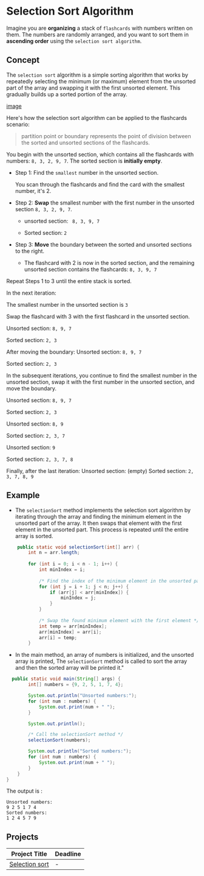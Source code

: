 
# Selection Sort Algorithm

Imagine you are **organizing** a stack of `flashcards` with numbers written on them. The numbers are randomly arranged, and you want to sort them in **ascending order** using the `selection sort algorithm`.

## Concept

The `selection sort` algorithm is a simple sorting algorithm that works by repeatedly selecting the minimum (or maximum) element from the unsorted part of the array and swapping it with the first unsorted element. This gradually builds up a sorted portion of the array.

[image]()

Here's how the selection sort algorithm can be applied to the flashcards scenario:
> partition point or boundary represents the point of division between the sorted and unsorted sections of the flashcards.

You begin with the unsorted section, which contains all the flashcards with numbers: `8, 3, 2, 9, 7`. The sorted section is **initially empty**.

* Step 1: Find the `smallest` number in the unsorted section.

  You scan through the flashcards and find the card with the smallest number, it's 2.

* Step 2: **Swap** the smallest number with the first number in the unsorted section `8, 3, 2, 9, 7`.

   * unsorted section: ` 8, 3, 9, 7`

   * Sorted section: `2`

* Step 3: **Move** the boundary between the sorted and unsorted sections to the right.

   * The flashcard with 2 is now in the sorted section, and the remaining unsorted section contains the flashcards: `8, 3, 9, 7`

Repeat Steps 1 to 3 until the entire stack is sorted.

In the next iteration:

The smallest number in the unsorted section is `3`

Swap the flashcard with 3 with the first flashcard in the unsorted section.

Unsorted section: `8, 9, 7`

Sorted section: `2, 3`

After moving the boundary:
Unsorted section: `8, 9, 7`

Sorted section: `2, 3`

In the subsequent iterations, you continue to find the smallest number in the unsorted section, swap it with the first number in the unsorted section, and move the boundary.

Unsorted section: `8, 9, 7`

Sorted section: `2, 3`

Unsorted section: `8, 9`

Sorted section: `2, 3, 7`

Unsorted section: `9`

Sorted section: `2, 3, 7, 8`

Finally, after the last iteration:
Unsorted section: (empty)
Sorted section: `2, 3, 7, 8, 9`



## Example

* The `selectionSort` method implements the selection sort algorithm by iterating through the array and finding the minimum element in the unsorted part of the array. It then swaps that element with the first element in the unsorted part. This process is repeated until the entire array is sorted.

```java  
    public static void selectionSort(int[] arr) {
        int n = arr.length;
        
        for (int i = 0; i < n - 1; i++) {
            int minIndex = i;
            
            /* Find the index of the minimum element in the unsorted part of the array */
            for (int j = i + 1; j < n; j++) {
                if (arr[j] < arr[minIndex]) {
                    minIndex = j;
                }
            }
            
            /* Swap the found minimum element with the first element */
            int temp = arr[minIndex];
            arr[minIndex] = arr[i];
            arr[i] = temp;
        }
```
* In the main method, an array of numbers is initialized, and the unsorted array is printed, The `selectionSort` method is called to sort the array and then the sorted array will be printed it."

```java
  public static void main(String[] args) {
        int[] numbers = {9, 2, 5, 1, 7, 4};

        System.out.println("Unsorted numbers:");
        for (int num : numbers) {
            System.out.print(num + " ");
        }

        System.out.println();

        /* Call the selectionSort method */
        selectionSort(numbers);

        System.out.println("Sorted numbers:");
        for (int num : numbers) {
            System.out.print(num + " ");
        }
    }
}
```
The output is :
```
Unsorted numbers:
9 2 5 1 7 4
Sorted numbers:
1 2 4 5 7 9
```
## Projects
| Project Title | Deadline |
|:-----------:|:-------------|
| [Selection sort](https://github.com/SAFCSP-Team/selection-sort/blob/main/README.md) | - | 



